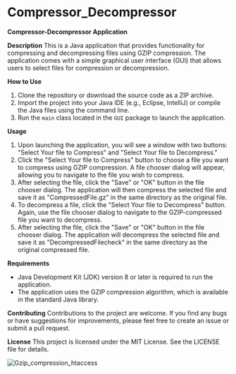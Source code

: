 # Compressor_Decompressor


**Compressor-Decompressor Application**

**Description**
This is a Java application that provides functionality for compressing and decompressing files using GZIP compression. The application comes with a simple graphical user interface (GUI) that allows users to select files for compression or decompression.

**How to Use**
1. Clone the repository or download the source code as a ZIP archive.
2. Import the project into your Java IDE (e.g., Eclipse, IntelliJ) or compile the Java files using the command line.
3. Run the `main` class located in the `GUI` package to launch the application.

**Usage**
1. Upon launching the application, you will see a window with two buttons: "Select Your file to Compress" and "Select Your file to Decompress."
2. Click the "Select Your file to Compress" button to choose a file you want to compress using GZIP compression. A file chooser dialog will appear, allowing you to navigate to the file you wish to compress.
3. After selecting the file, click the "Save" or "OK" button in the file chooser dialog. The application will then compress the selected file and save it as "CompressedFile.gz" in the same directory as the original file.
4. To decompress a file, click the "Select Your file to Decompress" button. Again, use the file chooser dialog to navigate to the GZIP-compressed file you want to decompress.
5. After selecting the file, click the "Save" or "OK" button in the file chooser dialog. The application will decompress the selected file and save it as "DecompressedFilecheck" in the same directory as the original compressed file.

**Requirements**
- Java Development Kit (JDK) version 8 or later is required to run the application.
- The application uses the GZIP compression algorithm, which is available in the standard Java library.

**Contributing**
Contributions to the project are welcome. If you find any bugs or have suggestions for improvements, please feel free to create an issue or submit a pull request.

**License**
This project is licensed under the MIT License. See the LICENSE file for details.








![Gzip_compression_htaccess](https://github.com/mavi207/Compressor_Decompressor/assets/136497987/20da7195-83dc-4911-818b-b18547bb4cc4)

